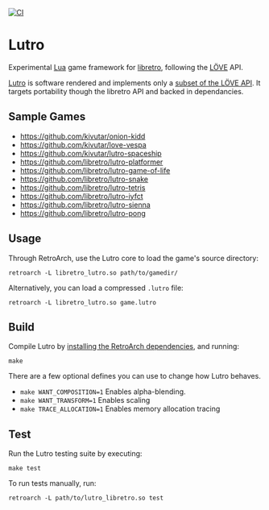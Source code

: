 [![CI](https://github.com/libretro/libretro-lutro/actions/workflows/ci.yml/badge.svg)](https://github.com/libretro/libretro-lutro/actions/workflows/ci.yml)

# Lutro

Experimental [Lua](http://lua.org) game framework for [libretro](http://libretro.com), following the [LÖVE](http://love2d.org) API.

[Lutro](https://github.com/libretro/libretro-lutro) is software rendered and implements only a [subset of the LÖVE API](https://github.com/libretro/lutro-status). It targets portability though the libretro API and backed in dependancies.

## Sample Games

 * https://github.com/kivutar/onion-kidd
 * https://github.com/kivutar/love-vespa
 * https://github.com/kivutar/lutro-spaceship
 * https://github.com/libretro/lutro-platformer
 * https://github.com/libretro/lutro-game-of-life
 * https://github.com/libretro/lutro-snake
 * https://github.com/libretro/lutro-tetris
 * https://github.com/libretro/lutro-iyfct
 * https://github.com/libretro/lutro-sienna
 * https://github.com/libretro/lutro-pong

## Usage

Through RetroArch, use the Lutro core to load the game's source directory:

    retroarch -L libretro_lutro.so path/to/gamedir/

Alternatively, you can load a compressed `.lutro` file:

    retroarch -L libretro_lutro.so game.lutro

## Build

Compile Lutro by [installing the RetroArch dependencies](https://github.com/libretro/retroarch#dependencies-pc), and running:

    make
    
There are a few optional defines you can use to change how Lutro behaves.

- `make WANT_COMPOSITION=1` Enables alpha-blending.
- `make WANT_TRANSFORM=1` Enables scaling
- `make TRACE_ALLOCATION=1` Enables memory allocation tracing

## Test

Run the Lutro testing suite by executing:

    make test

To run tests manually, run:

    retroarch -L path/to/lutro_libretro.so test
